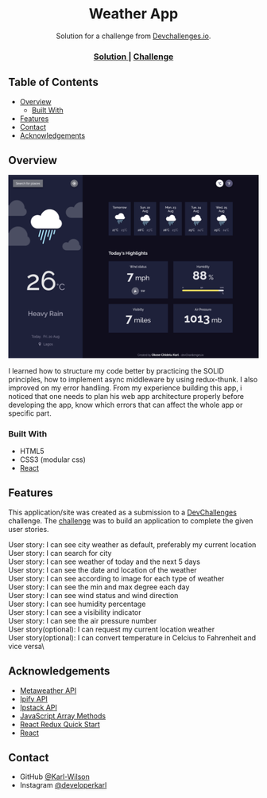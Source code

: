 <h1 align="center">Weather App</h1>

<div align="center">
   Solution for a challenge from  <a href="http://devchallenges.io" target="_blank">Devchallenges.io</a>.
</div>

<div align="center">
  <h3>
    <a href="https://{weather-app-karl-wilson.vercel.app/}">
      Solution
    </a>
    <span> | </span>
    <a href="https://devchallenges.io/challenges/mM1UIenRhK808W8qmLWv">
      Challenge
    </a>
  </h3>
</div>

<!-- TABLE OF CONTENTS -->

## Table of Contents

- [Overview](#overview)
  - [Built With](#built-with)
- [Features](#features)
- [Contact](#contact)
- [Acknowledgements](#acknowledgements)

<!-- OVERVIEW -->

## Overview

![](./screenshot.png)


I learned how to structure my code better by practicing the SOLID principles, how to implement async middleware by using redux-thunk. I also improved on my error handling. 
From my experience building this app, i noticed that one needs to plan his web app architecture properly before developing the app, know which errors that can affect the whole app or specific part.

### Built With

<!-- This section should list any major frameworks that you built your project using. Here are a few examples.-->

- HTML5
- CSS3 (modular css)
- [React](https://reactjs.org/)


## Features

<!-- List the features of your application or follow the template. Don't share the figma file here :) -->

This application/site was created as a submission to a [DevChallenges](https://devchallenges.io/challenges) challenge. The [challenge](https://devchallenges.io/challenges/mM1UIenRhK808W8qmLWv) was to build an application to complete the given user stories.

User story: I can see city weather as default, preferably my current location\
User story: I can search for city\
User story: I can see weather of today and the next 5 days\
User story: I can see the date and location of the weather\
User story: I can see according to image for each type of weather\
User story: I can see the min and max degree each day\
User story: I can see wind status and wind direction\
User story: I can see humidity percentage\
User story: I can see a visibility indicator\
User story: I can see the air pressure number\
User story(optional): I can request my current location weather\
User story(optional): I can convert temperature in Celcius to Fahrenheit and vice versa\

## Acknowledgements

<!-- This section should list any articles or add-ons/plugins that helps you to complete the project. This is optional but it will help you in the future. For example: -->

- [Metaweather API](https://www.metaweather.com/api/)
- [Ipify API](https://geo.ipify.org)
- [Ipstack API](https://ipstack.com/)
- [JavaScript Array Methods](https://www.w3schools.com/js/js_array_methods.asp)
- [React Redux Quick Start](https://react-redux.js.org/tutorials/quick-start)
- [React](https://reactjs.org/)

## Contact

- GitHub [@Karl-Wilson](https://{github.com/Karl-Wilson})
- Instagram [@developerkarl](https://{instagram.com/developerkarl})
